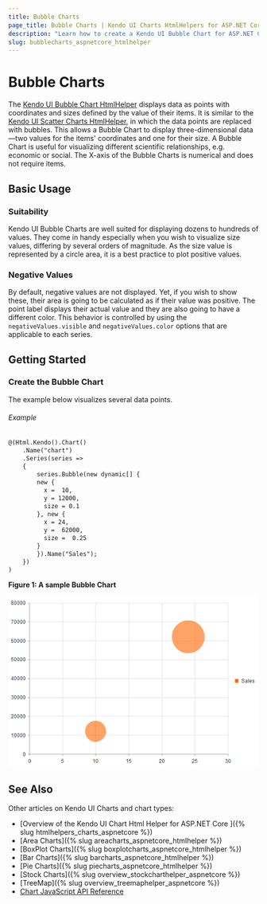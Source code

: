 ```yaml
---
title: Bubble Charts
page_title: Bubble Charts | Kendo UI Charts HtmlHelpers for ASP.NET Core
description: "Learn how to create a Kendo UI Bubble Chart for ASP.NET Core to visualize data points and how to set its properties."
slug: bubblecharts_aspnetcore_htmlhelper
---
```


# Bubble Charts

The [Kendo UI Bubble Chart HtmlHelper](https://demos.telerik.com/aspnet-core/bubble-charts/index) displays data as points with coordinates and sizes defined by the value of their items. It is similar to the [Kendo UI Scatter Charts HtmlHelper](https://demos.telerik.com/aspnet-core/scatter-charts/index), in which the data points are replaced with bubbles. This allows a Bubble Chart to display three-dimensional data&mdash;two values for the items' coordinates and one for their size. A Bubble Chart is useful for visualizing different scientific relationships, e.g. economic or social. The X-axis of the Bubble Charts is numerical and does not require items.

## Basic Usage

### Suitability

Kendo UI Bubble Charts are well suited for displaying dozens to hundreds of values. They come in handy especially when you wish to visualize size values, differing by several orders of magnitude. As the size value is represented by a circle area, it is a best practice to plot positive values.

### Negative Values

By default, negative values are not displayed. Yet, if you wish to show these, their area is going to be calculated as if their value was positive. The point label displays their actual value and they are also going to have a different color. This behavior is controlled by using the `negativeValues.visible` and `negativeValues.color` options that are applicable to each series.

## Getting Started

### Create the Bubble Chart

The example below visualizes several data points.

###### Example

    @(Html.Kendo().Chart()
        .Name("chart")
        .Series(series =>
        {
            series.Bubble(new dynamic[] {
            new {
              x =  10,
              y = 12000,
              size = 0.1
            }, new {
              x = 24,
              y =  62000,
              size =  0.25
            } 
            }).Name("Sales");
        })
    )

**Figure 1: A sample Bubble Chart**

 ![Bubble Chart](images/chart-bubble.png)

## See Also

 Other articles on Kendo UI Charts and chart types:

* [Overview of the Kendo UI Chart Html Helper for ASP.NET Core ]({% slug htmlhelpers_charts_aspnetcore %})
* [Area Charts]({% slug areacharts_aspnetcore_htmlhelper %})
* [BoxPlot Charts]({% slug boxplotcharts_aspnetcore_htmlhelper %})
* [Bar Charts]({% slug barcharts_aspnetcore_htmlhelper %})
* [Pie Charts]({% slug piecharts_aspnetcore_htmlhelper %})
* [Stock Charts]({% slug overview_stockcharthelper_aspnetcore %})
* [TreeMap]({% slug overview_treemaphelper_aspnetcore %})
* [Chart JavaScript API Reference](https://docs.telerik.com/kendo-ui/api/javascript/dataviz/ui/chart)